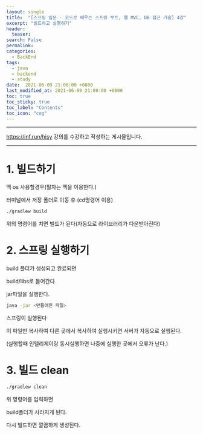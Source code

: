 ```yaml
---
layout: single
title:  "[스프링 입문 - 코드로 배우는 스프링 부트, 웹 MVC, DB 접근 기술] 4강"
excerpt: "빌드하고 실행하기"
header:
  teaser: 
search: False
permalink:
categories: 
  - BackEnd
tags:
  - java
  - backend
  - study
date:  2021-06-09 21:00:00 +0800
last_modified_at: 2021-06-09 21:00:00 +0800
toc: true
toc_sticky: true
toc_label: "Contents"
toc_icon: "cog"
---
```

---

https://inf.run/hisy 강의를 수강하고 작성하는 게시물입니다.

---
# 1. 빌드하기

맥 os 사용할경우(필자는 맥을 이용한다.)

터미널에서 저장 폴더로 이동 후 (cd명령어 이용)

```bash
./gradlew build 
```

위의 명령어를 치면 빌드가 된다(자동으로 라이브러리가 다운받아진다)

# 2. 스프링 실행하기

build 폴더가 생성되고 완료되면

build/libs로 들어간다

jar파일을 실행한다.

```bash
java -jar <만들어진 파일>
```

스프링이 실행된다

이 파일만 복사하여 다른 곳에서 복사하여 실행시키면 서버가 자동으로 실행된다.

(실행할때 인텔리제이랑 동시실행하면 나중에 실행한 곳에서 오류가 난다.)

# 3. 빌드 clean

```bash
./gradlew clean
```

위 명령어를 입력하면

build폴더가 사라지게 된다.

다시 빌드하면 깔끔하게 생성된다.